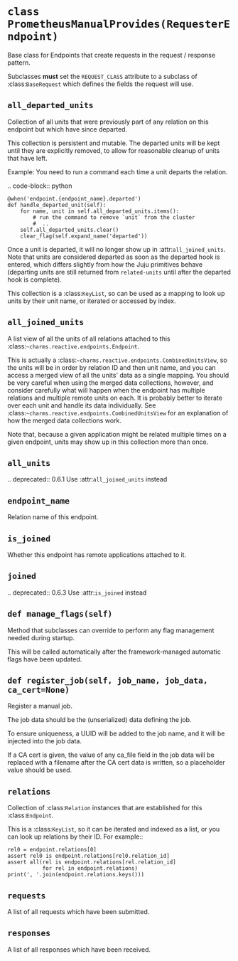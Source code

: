 # <a id="prometheusmanualprovides"></a>`class PrometheusManualProvides(RequesterEndpoint)`

Base class for Endpoints that create requests in the request / response
pattern.

Subclasses **must** set the ``REQUEST_CLASS`` attribute to a subclass
of :class:`BaseRequest` which defines the fields the request will use.

## <a id="prometheusmanualprovides-all_departed_units"></a>`all_departed_units`

Collection of all units that were previously part of any relation on
this endpoint but which have since departed.

This collection is persistent and mutable.  The departed units will
be kept until they are explicitly removed, to allow for reasonable
cleanup of units that have left.

Example: You need to run a command each time a unit departs the relation.

.. code-block:: python

    @when('endpoint.{endpoint_name}.departed')
    def handle_departed_unit(self):
        for name, unit in self.all_departed_units.items():
            # run the command to remove `unit` from the cluster
            #  ..
        self.all_departed_units.clear()
        clear_flag(self.expand_name('departed'))

Once a unit is departed, it will no longer show up in
:attr:`all_joined_units`.  Note that units are considered departed as
soon as the departed hook is entered, which differs slightly from how
the Juju primitives behave (departing units are still returned from
``related-units`` until after the departed hook is complete).

This collection is a :class:`KeyList`, so can be used as a mapping to
look up units by their unit name, or iterated or accessed by index.

## <a id="prometheusmanualprovides-all_joined_units"></a>`all_joined_units`

A list view of all the units of all relations attached to this
:class:`~charms.reactive.endpoints.Endpoint`.

This is actually a
:class:`~charms.reactive.endpoints.CombinedUnitsView`, so the units
will be in order by relation ID and then unit name, and you can access a
merged view of all the units' data as a single mapping.  You should be
very careful when using the merged data collections, however, and
consider carefully what will happen when the endpoint has multiple
relations and multiple remote units on each.  It is probably better to
iterate over each unit and handle its data individually.  See
:class:`~charms.reactive.endpoints.CombinedUnitsView` for an
explanation of how the merged data collections work.

Note that, because a given application might be related multiple times
on a given endpoint, units may show up in this collection more than
once.

## <a id="prometheusmanualprovides-all_units"></a>`all_units`

.. deprecated:: 0.6.1
   Use :attr:`all_joined_units` instead

## <a id="prometheusmanualprovides-endpoint_name"></a>`endpoint_name`

Relation name of this endpoint.

## <a id="prometheusmanualprovides-is_joined"></a>`is_joined`

Whether this endpoint has remote applications attached to it.

## <a id="prometheusmanualprovides-joined"></a>`joined`

.. deprecated:: 0.6.3
   Use :attr:`is_joined` instead

## <a id="prometheusmanualprovides-manage_flags"></a>`def manage_flags(self)`

Method that subclasses can override to perform any flag management
needed during startup.

This will be called automatically after the framework-managed automatic
flags have been updated.

## <a id="prometheusmanualprovides-register_job"></a>`def register_job(self, job_name, job_data, ca_cert=None)`

Register a manual job.

The job data should be the (unserialized) data defining the job.

To ensure uniqueness, a UUID will be added to the job name, and it will
be injected into the job data.

If a CA cert is given, the value of any ca_file field in the job data
will be replaced with a filename after the CA cert data is written, so
a placeholder value should be used.

## <a id="prometheusmanualprovides-relations"></a>`relations`

Collection of :class:`Relation` instances that are established for
this :class:`Endpoint`.

This is a :class:`KeyList`, so it can be iterated and indexed as a list,
or you can look up relations by their ID.  For example::

    rel0 = endpoint.relations[0]
    assert rel0 is endpoint.relations[rel0.relation_id]
    assert all(rel is endpoint.relations[rel.relation_id]
               for rel in endpoint.relations)
    print(', '.join(endpoint.relations.keys()))

## <a id="prometheusmanualprovides-requests"></a>`requests`

A list of all requests which have been submitted.

## <a id="prometheusmanualprovides-responses"></a>`responses`

A list of all responses which have been received.

